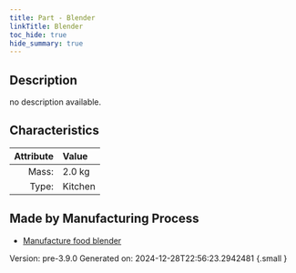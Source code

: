 ```yaml
---
title: Part - Blender
linkTitle: Blender
toc_hide: true
hide_summary: true
---
```


## Description
no description available.

## Characteristics

| Attribute      | Value |
|--------:|:------|
|Mass:|2.0 kg|
|Type:|Kitchen|

## Made by Manufacturing Process

- [Manufacture food blender](/docs/definitions/process/manufacture-food-blender)



Version: pre-3.9.0 Generated on: 2024-12-28T22:56:23.2942481
{.small }

